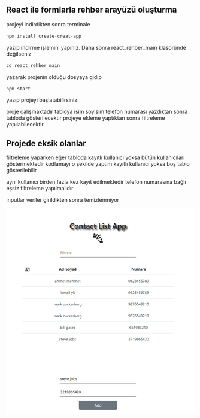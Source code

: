 ## React ile formlarla rehber arayüzü oluşturma

projeyi indirdikten sonra terminale
```javascript
npm install create-creat-app
```
yazıp indirme işlemini yapınız. Daha sonra react_rehber_main klasöründe değilseniz 
```javascript
cd react_rehber_main
```
yazarak projenin olduğu dosyaya gidip 
```javascript
npm start
```
yazıp projeyi başlatabilirsiniz.

proje çalışmaktadır tabloya isim soyisim telefon numarası yazdıktan sonra tabloda gösterilecektir 
projeye ekleme yaptıktan sonra filtreleme yapılabilecektir

## Projede eksik olanlar

filtreleme yaparken eğer tabloda kayıtlı kullanıcı yoksa bütün kullanıcıları göstermektedir kodlamayı o şekilde yaptım kayıtlı kullanıcı yoksa boş tablo gösterilebilir

aynı kullanıcı birden fazla kez kayıt edilmektedir telefon numarasına bağlı eşsiz filtreleme yapılmalıdır

inputlar veriler girildikten sonra temizlenmiyor

![](./taslak.png)
